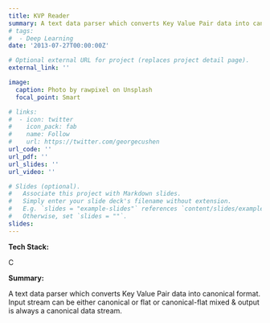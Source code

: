 ```yaml
---
title: KVP Reader
summary: A text data parser which converts Key Value Pair data into canonical format. Input stream can be either canonical or flat or canonical-flat mixed & output is always a canonical data stream.
# tags:
#  - Deep Learning
date: '2013-07-27T00:00:00Z'

# Optional external URL for project (replaces project detail page).
external_link: ''

image:
  caption: Photo by rawpixel on Unsplash
  focal_point: Smart

# links:
#  - icon: twitter
#    icon_pack: fab
#    name: Follow
#    url: https://twitter.com/georgecushen
url_code: ''
url_pdf: ''
url_slides: ''
url_video: ''

# Slides (optional).
#   Associate this project with Markdown slides.
#   Simply enter your slide deck's filename without extension.
#   E.g. `slides = "example-slides"` references `content/slides/example-slides.md`.
#   Otherwise, set `slides = ""`.
slides: 
---
```

**Tech Stack:**

C

**Summary:**

A text data parser which converts Key Value Pair data into canonical format. Input stream can be either canonical or flat or canonical-flat mixed & output is always a canonical data stream.
